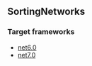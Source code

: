 ﻿## SortingNetworks

### Target frameworks

* [net6.0](net6.0/SortingNetworks.md)
* [net7.0](net7.0/SortingNetworks.md)
